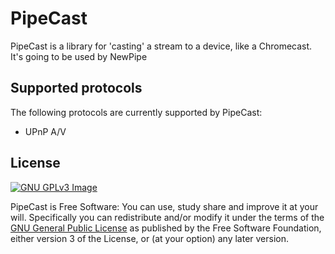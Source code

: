 # PipeCast

PipeCast is a library for 'casting' a stream to a device, like a Chromecast. It's going to be used by NewPipe

## Supported protocols

The following protocols are currently supported by PipeCast:

- UPnP A/V

## License

[![GNU GPLv3 Image](https://www.gnu.org/graphics/gplv3-127x51.png)](http://www.gnu.org/licenses/gpl-3.0.en.html)  

PipeCast is Free Software: You can use, study share and improve it at your
will. Specifically you can redistribute and/or modify it under the terms of the
[GNU General Public License](https://www.gnu.org/licenses/gpl.html) as
published by the Free Software Foundation, either version 3 of the License, or
(at your option) any later version.

